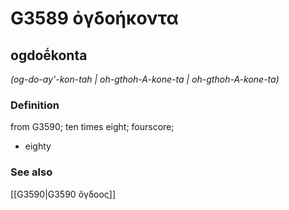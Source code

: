 # G3589 ὀγδοήκοντα

## ogdoḗkonta

_(og-do-ay'-kon-tah | oh-gthoh-A-kone-ta | oh-gthoh-A-kone-ta)_

### Definition

from G3590; ten times eight; fourscore; 

- eighty

### See also

[[G3590|G3590 ὄγδοος]]

